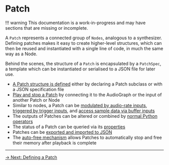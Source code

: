 # Patch

!!! warning
    This documentation is a work-in-progress and may have sections that are missing or incomplete.

A `Patch` represents a connected group of `Nodes`, analogous to a synthesizer. Defining patches makes it easy to create higher-level structures, which can then be reused and instantiated with a single line of code, in much the same way as a Node.

Behind the scenes, the structure of a `Patch` is encapsulated by a `PatchSpec`, a template which can be instantiated or serialised to a JSON file for later use.  

- [A Patch structure is defined](defining.md) either by declaring a Patch subclass or with a JSON specification file
- [Play and stop a Patch](playback.md) by connecting it to the AudioGraph or the input of another Patch or Node 
- Similar to nodes, a Patch can be [modulated by audio-rate inputs](inputs.md#audio-rate-inputs), [triggered by trigger inputs](inputs.md#triggers), and [access sample data via buffer inputs](inputs.md#buffer-inputs) 
- The outputs of Patches can be altered or combined by [normal Python operators](operators.md)
- The status of a Patch can be queried via its [properties](properties.md) 
- Patches can be [exported and imported to JSON](exporting.md)
- The [auto-free mechanism](auto-free.md) allows Patches to automatically stop and free their memory after playback is complete 

---

[→ Next: Defining a Patch](defining.md)
